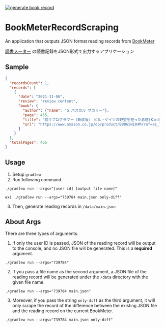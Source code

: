 [![generate book record](https://github.com/okaryo/BookMeterRecordScraping/actions/workflows/scraping.yml/badge.svg)](https://github.com/okaryo/BookMeterRecordScraping/actions/workflows/scraping.yml)

# BookMeterRecordScraping

An application that outputs JSON format reading records from [BookMeter](https://bookmeter.com/)

[読書メーター](https://bookmeter.com/) の読書記録をJSON形式で出力するアプリケーション

## Sample
```json
{
  "recordsCount": 1,
  "records": [
    {
      "date": "2021-11-06",
      "review": "review content",
      "book": {
        "author": {"name": "G パスカル ザカリー"},
        "page": 455,
        "title": "闘うプログラマー［新装版］　ビル・ゲイツの野望を担った男達(Kindle)",
        "url": "https://www.amazon.co.jp/dp/product/B00GSHI04M/ref=as_li_tf_tl?camp=247&creative=1211&creativeASIN=B00GSHI04M&ie=UTF8&linkCode=as2&tag=bookmeter_book_image_image_pc_logoff-22"
      }
    }
  ],
  "totalPages": 455
}
```

## Usage
1. Setup `gradlew`
2. Run following command

`./gradlew run --args="[user id] [output file name]"`

`ex) ./gradlew run --args="739784 main.json only-diff"`

3. Then, generate reading records in `/data/main.json`

## About Args
There are three types of arguments.

1. If only the user ID is passed, JSON of the reading record will be output to the console, and no JSON file will be generated. This is a **required** argument.
```shell
./gradlew run --args="739784"
```

2. If you pass a file name as the second argument, a JSON file of the reading record will be generated under the `/data` directory with the given file name.
```shell
./gradlew run --args="739784 main.json"
```

3. Moreover, if you pass the string `only-diff` as the third argument, it will only scrape the record of the difference between the existing JSON file and the reading record on the current BookMeter.
```shell
./gradlew run --args="739784 main.json only-diff"
```
